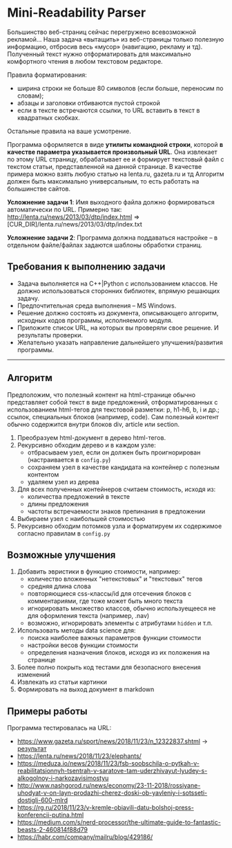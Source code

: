 # Mini-Readability Parser


Большинство веб-страниц сейчас перегружено всевозможной рекламой... Наша задача «вытащить»
из веб-страницы только полезную информацию, отбросив весь «мусор» (навигацию, рекламу и тд).
Полученный текст нужно отформатировать для максимально комфортного чтения в любом
текстовом редакторе. 

Правила форматирования: 

- ширина строки не больше 80 символов (если
больше, переносим по словам);
- абзацы и заголовки отбиваются пустой строкой
- если в тексте
встречаются ссылки, то URL вставить в текст в квадратных скобках. 

Остальные правила на ваше усмотрение.

Программа оформляется в виде **утилиты командной строки**, которой **в качестве параметра
указывается произвольный URL**. Она извлекает по этому URL страницу, обрабатывает ее и
формирует текстовый файл с текстом статьи, представленной на данной странице.
В качестве примера можно взять любую статью на lenta.ru, gazeta.ru и тд
Алгоритм должен быть максимально универсальным, то есть работать на большинстве сайтов.

**Усложнение задачи 1**: Имя выходного файла должно формироваться автоматически по URL.
Примерно так:
http://lenta.ru/news/2013/03/dtp/index.html => [CUR_DIR]/lenta.ru/news/2013/03/dtp/index.txt

**Усложнение задачи 2**: Программа должна поддаваться настройке – в отдельном файле/файлах
задаются шаблоны обработки страниц.

## Требования к выполнению задачи

- Задача выполняется на С++|Python с использованием классов. Не должно использоваться
сторонних библиотек, впрямую решающих задачу.
- Предпочтительная среда выполнения – MS Windows.
- Решение должно состоять из документа, описывающего алгоритм, исходных кодов
программы, исполняемого модуля.
- Приложите список URL, на которых вы проверяли свое решение. И результаты проверки.
- Желательно указать направление дальнейшего улучшения/развития программы.

---

## Алгоритм

Предположим, что полезный контент на html-странице обычно представляет собой текст в виде предложений, отформатированных с использованием html-тегов для текстовой разметки: p, h1-h6, b, i и др.; ссылок, специальных блоков (например, code). 
Сам полезный контент обычно содержится внутри блоков div, article или section.

1. Преобразуем html-документ в дерево html-тегов.   
1. Рекурсивно обходим дерево и в каждом узле:
   - отбрасываем узел, если он должен быть проигнорирован (настраивается в `config.py`)
   - сохраняем узел в качестве кандидата на контейнер с полезным контентом
   - удаляем узел из дерева
1.  Для всех полученных контейнеров считаем стоимость, исходя из:
    - количества предложений в тексте
    - длины предложения
    - частоты встречаемости знаков препинания в предложении
1. Выбираем узел с наибольшей стоимостью
1. Рекурсивно обходим потомков узла и форматируем их содержимое согласно правилам в `config.py` 


## Возможные улучшения

1. Добавить эвристики в функцию стоимости, например:
   - количество вложенных "нетекстовых" и "текстовых" тегов
   - средняя длина слова
   - повторяющиеся css-классы/id для отсечения блоков с комментариями, где тоже может быть много текста
   - игнорировать множество классов, обычно используещееся не для оформления текста (например, .nav)
   - возможно, игнорировать элементы с атрибутами `hidden` и т.п.
1. Использовать методы data science для:
   - поиска наиболее важных параметров функции стоимости
   - настройки весов функции стоимости
   - определения назначения блоков, исходя из их положения на странице
1. Более полно покрыть код тестами для безопасного внесения изменений
1. Извлекать из статьи картинки
1. Формировать на выход документ в markdown

## Примеры работы

Программа тестировалась на URL:

- https://www.gazeta.ru/sport/news/2018/11/23/n_12322837.shtml -> [результат](examples/1.txt) 
- https://lenta.ru/news/2018/11/23/elephants/
- https://meduza.io/news/2018/11/23/fsb-soobschila-o-pytkah-v-reabilitatsionnyh-tsentrah-v-saratove-tam-uderzhivayut-lyudey-s-alkogolnoy-i-narkozavisimostyu
- http://www.nashgorod.ru/news/economy/23-11-2018/rossiyane-uhodyat-v-on-layn-prodazhi-cherez-doski-ob-yavleniy-i-sotsseti-dostigli-600-mlrd
- https://rg.ru/2018/11/23/v-kremle-obiavili-datu-bolshoj-press-konferencii-putina.html
- https://medium.com/s/nerd-processor/the-ultimate-guide-to-fantastic-beasts-2-460814f88d79
- https://habr.com/company/mailru/blog/429186/